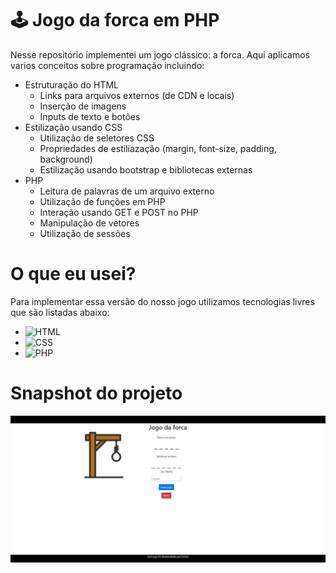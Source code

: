 # 🕹️ Jogo da forca em PHP

Nesse repositório implementei um jogo clássico: a forca. Aqui aplicamos varios conceitos sobre programação incluindo:

- Estruturação do HTML
    - Links para arquivos externos (de CDN e locais)
    - Inserção de imagens
    - Inputs de texto e botões
- Estilização usando CSS
    - Utilização de seletores CSS
    - Propriedades de estiliazação (margin, font-size, padding, background)
    - Estilização usando bootstrap e bibliotecas externas
- PHP
    - Leitura de palavras de um arquivo externo
    - Utilização de funções em PHP
    - Interação usando GET e POST no PHP
    - Manipulação de vetores
    - Utilização de sessões

# O que eu usei?

Para implementar essa versão do nosso jogo utilizamos tecnologias livres que são listadas abaixo:

- ![HTML](https://img.shields.io/badge/HTML5-E34F26?style=for-the-badge&logo=html5&logoColor=white)
- ![CSS](https://img.shields.io/badge/CSS3-1572B6?style=for-the-badge&logo=css3&logoColor=white)
- ![PHP](https://img.shields.io/badge/PHP-777BB4?style=for-the-badge&logo=php&logoColor=white)


# Snapshot do projeto

![snap1](Snapshots/S1.JPG)